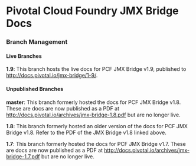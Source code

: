 # Pivotal Cloud Foundry JMX Bridge Docs

### Branch Management

#### Live Branches

**1.9**: This branch hosts the live docs for PCF JMX Bridge v1.9, published to http://docs.pivotal.io/jmx-bridge/1-9/.

#### Unpublished Branches

**master**: This branch formerly hosted the docs for PCF JMX Bridge v1.8. These are docs are now published as a PDF at http://docs.pivotal.io/archives/jmx-bridge-1.8.pdf but are no longer live.

**1.8**: This branch formerly hosted an older version of the docs for PCF JMX Bridge v1.8. Refer to the PDF of the JMX Bridge v1.8 linked above.

**1.7**: This branch formerly hosted the docs for PCF JMX Bridge v1.7. These are docs are now published as a PDF at http://docs.pivotal.io/archives/jmx-bridge-1.7.pdf but are no longer live.
